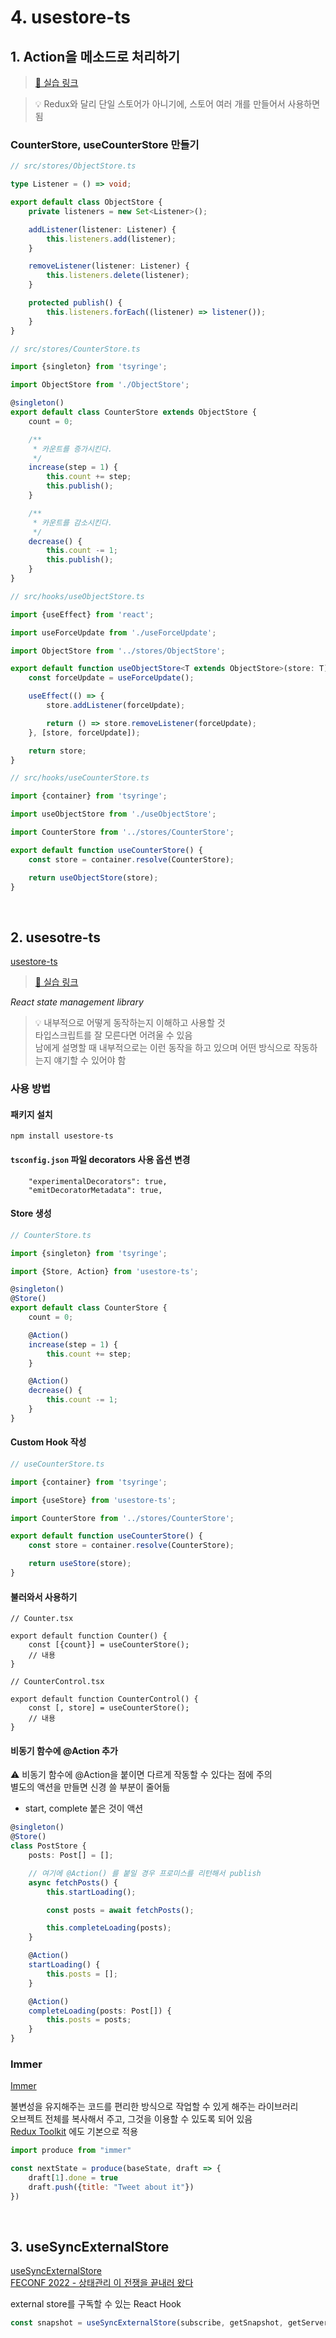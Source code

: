 # 4. usestore-ts

## 1. Action을 메소드로 처리하기

> [🔗 실습 링크](https://github.com/ShinjungOh/2023-learn-react/commit/1f4bb95e565dcf29daf5e90358f799132a21e8d0)

> 💡 Redux와 달리 단일 스토어가 아니기에, 스토어 여러 개를 만들어서 사용하면 됨

### CounterStore, useCounterStore 만들기

```ts
// src/stores/ObjectStore.ts

type Listener = () => void;

export default class ObjectStore {
    private listeners = new Set<Listener>();

    addListener(listener: Listener) {
        this.listeners.add(listener);
    }

    removeListener(listener: Listener) {
        this.listeners.delete(listener);
    }

    protected publish() {
        this.listeners.forEach((listener) => listener());
    }
}
```

```ts
// src/stores/CounterStore.ts

import {singleton} from 'tsyringe';

import ObjectStore from './ObjectStore';

@singleton()
export default class CounterStore extends ObjectStore {
    count = 0;

    /**
     * 카운트를 증가시킨다.
     */
    increase(step = 1) {
        this.count += step;
        this.publish();
    }

    /**
     * 카운트를 감소시킨다.
     */
    decrease() {
        this.count -= 1;
        this.publish();
    }
}
```

```ts
// src/hooks/useObjectStore.ts

import {useEffect} from 'react';

import useForceUpdate from './useForceUpdate';

import ObjectStore from '../stores/ObjectStore';

export default function useObjectStore<T extends ObjectStore>(store: T): T {
    const forceUpdate = useForceUpdate();

    useEffect(() => {
        store.addListener(forceUpdate);

        return () => store.removeListener(forceUpdate);
    }, [store, forceUpdate]);

    return store;
}
```

```ts
// src/hooks/useCounterStore.ts 

import {container} from 'tsyringe';

import useObjectStore from './useObjectStore';

import CounterStore from '../stores/CounterStore';

export default function useCounterStore() {
    const store = container.resolve(CounterStore);

    return useObjectStore(store);
}
```

<br>

## 2. usesotre-ts

[usestore-ts](https://usestore-ts.com/)

> [🔗 실습 링크](https://github.com/ShinjungOh/2023-learn-react/commit/61b0546c148f9c6e49df2e3548901f6c8bc96c83)

<em>React state management library</em>

> 💡 내부적으로 어떻게 동작하는지 이해하고 사용할 것  
> 타입스크립트를 잘 모른다면 어려울 수 있음   
> 남에게 설명할 때 내부적으로는 이런 동작을 하고 있으며 어떤 방식으로 작동하는지 얘기할 수 있어야 함  

### 사용 방법

#### 패키지 설치

```
npm install usestore-ts
```

#### `tsconfig.json` 파일 decorators 사용 옵션 변경

```
    "experimentalDecorators": true,
    "emitDecoratorMetadata": true,
```

#### Store 생성

```ts
// CounterStore.ts

import {singleton} from 'tsyringe';

import {Store, Action} from 'usestore-ts';

@singleton()
@Store()
export default class CounterStore {
    count = 0;

    @Action()
    increase(step = 1) {
        this.count += step;
    }

    @Action()
    decrease() {
        this.count -= 1;
    }
}
```

#### Custom Hook 작성

```ts
// useCounterStore.ts

import {container} from 'tsyringe';

import {useStore} from 'usestore-ts';

import CounterStore from '../stores/CounterStore';

export default function useCounterStore() {
    const store = container.resolve(CounterStore);

    return useStore(store);
}
```

#### 불러와서 사용하기

```tsx
// Counter.tsx

export default function Counter() {
    const [{count}] = useCounterStore();
    // 내용
}
```

```tsx
// CounterControl.tsx

export default function CounterControl() {
	const [, store] = useCounterStore();
    // 내용
}
```

#### 비동기 함수에 @Action 추가

⚠️ 비동기 함수에 @Action을 붙이면 다르게 작동할 수 있다는 점에 주의  
별도의 액션을 만들면 신경 쓸 부분이 줄어듦

* start, complete 붙은 것이 액션 

```ts
@singleton()
@Store()
class PostStore {
    posts: Post[] = [];

    // 여기에 @Action() 를 붙일 경우 프로미스를 리턴해서 publish
    async fetchPosts() {
        this.startLoading();

        const posts = await fetchPosts();

        this.completeLoading(posts);
    }

    @Action()
    startLoading() {
        this.posts = [];
    }

    @Action()
    completeLoading(posts: Post[]) {
        this.posts = posts;
    }
}
```

### Immer

[Immer](https://immerjs.github.io/immer/)

불변성을 유지해주는 코드를 편리한 방식으로 작업할 수 있게 해주는 라이브러리  
오브젝트 전체를 복사해서 주고, 그것을 이용할 수 있도록 되어 있음  
[Redux Toolkit](https://redux-toolkit.js.org/) 에도 기본으로 적용

```js
import produce from "immer"

const nextState = produce(baseState, draft => {
    draft[1].done = true
    draft.push({title: "Tweet about it"})
})
```

<br>

## 3. useSyncExternalStore

[useSyncExternalStore](https://beta.reactjs.org/reference/react/useSyncExternalStore)  
[FECONF 2022 - 상태관리 이 전쟁을 끝내러 왔다](https://youtu.be/KEDUqA9JeIo)

external store를 구독할 수 있는 React Hook

```js
const snapshot = useSyncExternalStore(subscribe, getSnapshot, getServerSnapshot ?)
```
